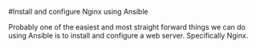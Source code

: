#Install and configure Nginx using Ansible

Probably one of the easiest and most straight forward things we can do using Ansible is to install and configure a web server. Specifically Nginx.
